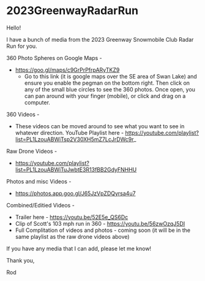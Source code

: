 # 2023GreenwayRadarRun

Hello!

I have a bunch of media from the 2023 Greenway Snowmobile Club Radar Run for you.  

360 Photo Spheres on Google Maps - 
  - https://goo.gl/maps/c9GrPrPfrpARyTKZ9
    - Go to this link (it is google maps over the SE area of Swan Lake) and ensure you enable the pegman on the bottom right.  Then click on any of the small blue circles to see the 360 photos.  Once open, you can pan around with your finger (mobile), or click and drag on a computer.  

360 Videos - 
  - These videos can be moved around to see what you want to see in whatever direction.  YouTube Playlist here - https://youtube.com/playlist?list=PL1LzouABWiTsp2V30XH5mZ7LcJrDWc9r_

Raw Drone Videos - 
  - https://youtube.com/playlist?list=PL1LzouABWiTuJwbtE3R13fBB2GdyFNHHU

Photos and misc Videos - 
  - https://photos.app.goo.gl/J65JzVpZDQyrsa4u7


Combined/Editied Videos - 
  - Trailer here - https://youtu.be/52E5e_QS6Dc
  - Clip of Scott's 103 mph run in 360 - https://youtu.be/56zwOzqJ5DI
  - Full Complitation of videos and photos - coming soon (it will be in the same playlist as the raw drone videos above) 
  
If you have any media that I can add, please let me know!

Thank you,

Rod
